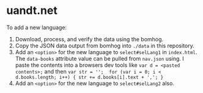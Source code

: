 # uandt.net

To add a new language:  

1. Download, process, and verify the data using the bomhog.
2. Copy the JSON data output from bomhog into `./data` in this repository.
3. Add an `<option>` for the new language to `select#selLang1` in `index.html`.
The `data-books` attribute value can be pulled from `nav.json` using.  I paste
the contents into a browsers dev tools like `var d = <pasted contents>;` and 
then `var str = '';  for (var i = 0; i < d.books.length; i++) { str += d.books[i].text + ','; }`
4. Add an `<option>` for the new language to `select#selLang2` also.